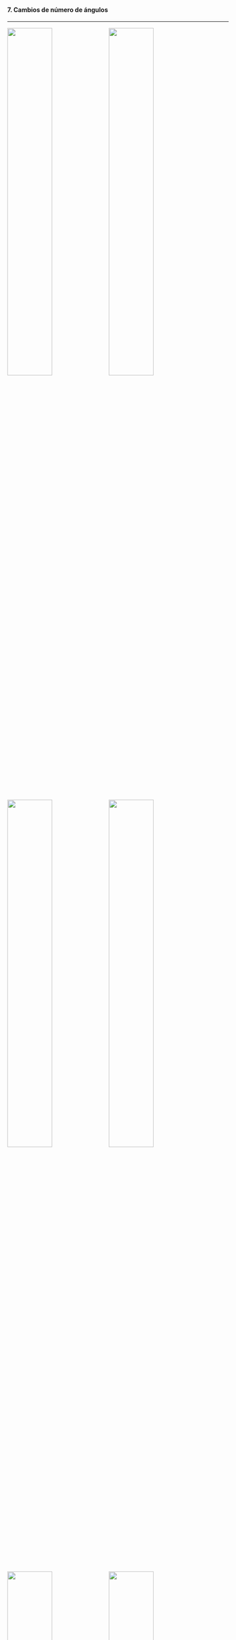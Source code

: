 
<section>

<section>
<p style="padding-top:200px"></p>
</section>

<h4>7. Cambios de número de ángulos</h4>
<hr>


<section>

<img src="{{site.url}}{{site.baseurl}}/img/1.png"  style="width:45%;">
<img src="{{site.url}}{{site.baseurl}}/img/2.png"  style="width:45%;">

</section>

<section>

<img src="{{site.url}}{{site.baseurl}}/img/3.png"  style="width:45%;">
<img src="{{site.url}}{{site.baseurl}}/img/4.png"  style="width:45%;">

</section>

<section>

<img src="{{site.url}}{{site.baseurl}}/img/5.png"  style="width:45%;">
<img src="{{site.url}}{{site.baseurl}}/img/6.png"  style="width:45%;">

</section>

<section>
<p>\( \mathcal{E}_b = \{ 1 \,\ 7 \,\ 9 \,\ 11 \,\ 13\} \) y \(\mathcal{E}_a = \{ \emptyset\}\)</p>
<img src="{{site.url}}{{site.baseurl}}/img/7.png"  style="width:45%;">
<img src="{{site.url}}{{site.baseurl}}/img/8.png"  style="width:45%;">

</section>

</section>
